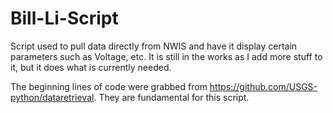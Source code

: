 # Bill-Li-Script
Script used to pull data directly from NWIS and have it display certain parameters such as Voltage, etc. It is still in the works as I add more stuff to it, but it does what is currently needed.

The beginning lines of code were grabbed from https://github.com/USGS-python/dataretrieval. They are fundamental for this script.
